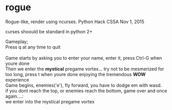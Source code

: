 # rogue
Rogue-like, render using ncurses. Python Hack CSSA Nov 1, 2015

curses shoould be standard in python 2+

Gameplay;<br>
Press q at any time to quit<br>
<br>
Game starts by asking you to enter your name, enter it, press Ctrl-G when youre done<br>
Then we enter the <b>mystical</b> pregame vortex... try not to be mesmerized for too long, press t when youre done enjoying the tremendous <b>WOW</b> experience
<br>
Game begins, enemies('e'), fly forward, you have to dodge em with wasd.<br>
if you dont reach the top, or enemies reach the bottom, game over and once again....:<br>
we enter into the mystical pregame vortex
